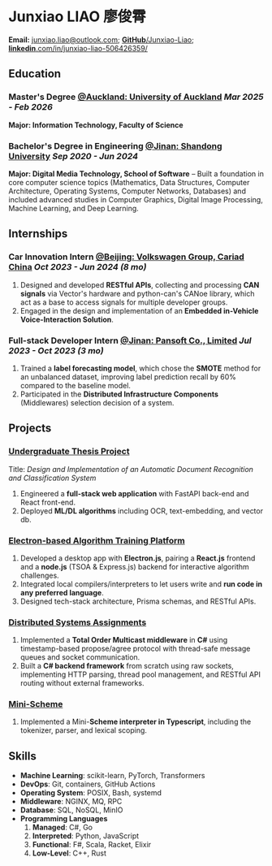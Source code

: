 # Junxiao LIAO 廖俊霄

**Email:** junxiao.liao@outlook.com; [**GitHub**/Junxiao-Liao](https://github.com/Junxiao-Liao); [**linkedin**.com/in/junxiao-liao-506426359/](https://www.linkedin.com/in/junxiao-liao-506426359/)

## Education

### Master's Degree [**@Auckland: University of Auckland**](https://www.auckland.ac.nz) *Mar 2025 - Feb 2026*

**Major: Information Technology, Faculty of Science**

### Bachelor's Degree in Engineering [**@Jinan: Shandong University**](https://www.sc.sdu.edu.cn/) *Sep 2020 - Jun 2024*

**Major: Digital Media Technology, School of Software** – Built a foundation in core computer science topics (Mathematics, Data Structures, Computer Architecture, Operating Systems, Computer Networks, Databases) and included advanced studies in Computer Graphics, Digital Image Processing, Machine Learning, and Deep Learning.

## Internships

### Car Innovation Intern [**@Beijing: Volkswagen Group, Cariad China**](https://volkswagengroupchina.com.cn/en/brands/cariad) *Oct 2023 - Jun 2024 (8 mo)*

1. Designed and developed **RESTful APIs**, collecting and processing **CAN signals** via Vector's hardware and python-can's CANoe library, which act as a base to access signals for multiple developer groups.
1. Engaged in the design and implementation of an **Embedded in-Vehicle Voice-Interaction Solution**.

### Full-stack Developer Intern [**@Jinan: Pansoft Co., Limited**](https://www.pansoft.com/contents/en/) *Jul 2023 - Oct 2023 (3 mo)*

1. Trained a **label forecasting model**, which chose the **SMOTE** method for an unbalanced dataset, improving label prediction recall by 60% compared to the baseline model.
1. Participated in the **Distributed Infrastructure Components** (Middlewares) selection decision of a system.

## Projects

### [Undergraduate Thesis Project](https://github.com/Junxiao-Liao/Doc-Ocr-Categorizer)
Title: *Design and Implementation of an Automatic Document Recognition and Classification System*
1. Engineered a **full-stack web application** with FastAPI back-end and React front-end.
1. Deployed **ML/DL algorithms** including OCR, text-embedding, and vector db.

### [Electron-based Algorithm Training Platform](https://courseoutline.auckland.ac.nz/dco/course/COMPSCI/732/1253)
1. Developed a desktop app with **Electron.js**, pairing a **React.js** frontend and a **node.js** (TSOA & Express.js) backend for interactive algorithm challenges.
1. Integrated local compilers/interpreters to let users write and **run code in any preferred language**.
1. Designed tech-stack architecture, Prisma schemas, and RESTful APIs.

### [Distributed Systems Assignments](https://courseoutline.auckland.ac.nz/dco/course/COMPSCI/711/1253)
1. Implemented a **Total Order Multicast middleware** in **C#** using timestamp-based propose/agree protocol with thread-safe message queues and socket communication.
1. Built a **C# backend framework** from scratch using raw sockets, implementing HTTP parsing, thread pool management, and RESTful API routing without external frameworks.

### [Mini-Scheme](https://github.com/Junxiao-Liao/Mini-Scheme)
1. Implemented a Mini-**Scheme interpreter in Typescript**, including the tokenizer, parser, and lexical scoping.

## Skills

- **Machine Learning**: scikit-learn, PyTorch, Transformers
- **DevOps**: Git, containers, GitHub Actions
- **Operating System**: POSIX, Bash, systemd
- **Middleware**: NGINX, MQ, RPC
- **Database**: SQL, NoSQL, MinIO
- **Programming Languages**
    1. **Managed**: C#, Go
    1. **Interpreted**: Python, JavaScript
    1. **Functional**: F#, Scala, Racket, Elixir
    1. **Low-Level**: C++, Rust
